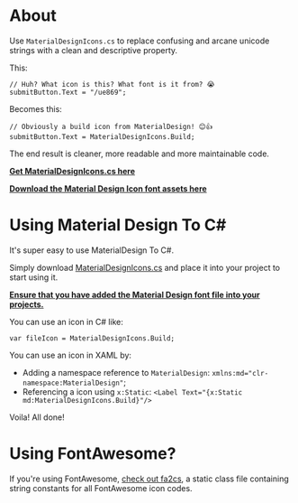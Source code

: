 # About

Use `MaterialDesignIcons.cs` to replace confusing and arcane unicode strings with a clean and descriptive property.

This:

```
// Huh? What icon is this? What font is it from? 😭
submitButton.Text = "/ue869";
```

Becomes this:

```
// Obviously a build icon from MaterialDesign! 😊👍
submitButton.Text = MaterialDesignIcons.Build;
```

The end result is cleaner, more readable and more maintainable code.

**[Get MaterialDesignIcons.cs here](https://raw.githubusercontent.com/matthewrdev/md2cs/master/MaterialDesignIcons.cs)**

**[Download the Material Design Icon font assets here](https://github.com/google/material-design-icons/tree/master/font)**

# Using Material Design To C#

It's super easy to use MaterialDesign To C#.

Simply download [MaterialDesignIcons.cs](MaterialDesignIcons.cs) and place it into your project to start using it.

**[Ensure that you have added the Material Design font file into your projects.](https://github.com/google/material-design-icons/tree/master/font)**

You can use an icon in C# like:

```
var fileIcon = MaterialDesignIcons.Build;
```

You can use an icon in XAML by:

 * Adding a namespace reference to `MaterialDesign`: `xmlns:md="clr-namespace:MaterialDesign"`;
 * Referencing a icon using `x:Static`: `<Label Text="{x:Static md:MaterialDesignIcons.Build}"/>`

Voila! All done!

# Using FontAwesome?

If you're using FontAwesome, [check out fa2cs](https://github.com/matthewrdev/fa2cs), a static class file containing string constants for all FontAwesome icon codes.
